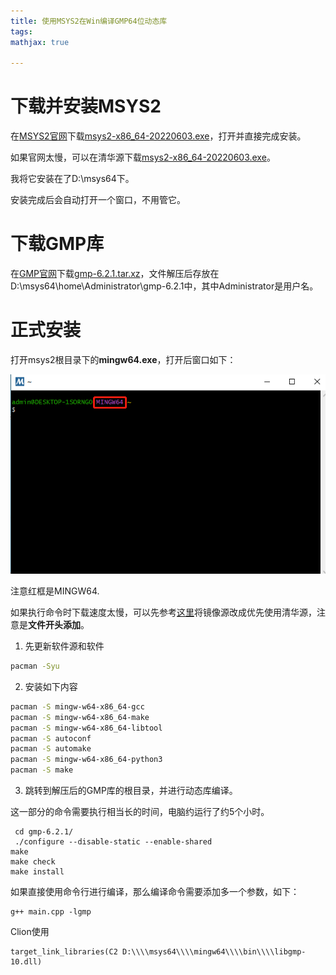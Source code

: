 ```yaml
---
title: 使用MSYS2在Win编译GMP64位动态库
tags:
mathjax: true

---
```


# 下载并安装MSYS2

在[MSYS2官网](https://www.msys2.org/)下载[msys2-x86_64-20220603.exe](https://github.com/msys2/msys2-installer/releases/download/2022-06-03/msys2-x86_64-20220603.exe)，打开并直接完成安装。

如果官网太慢，可以在清华源下载[msys2-x86_64-20220603.exe](https://mirrors.tuna.tsinghua.edu.cn/msys2/distrib/x86_64/msys2-x86_64-20220603.exe)。

我将它安装在了D:\msys64下。

安装完成后会自动打开一个窗口，不用管它。

# 下载GMP库

在[GMP官网](https://gmplib.org/)下载[gmp-6.2.1.tar.xz](https://gmplib.org/download/gmp/gmp-6.2.1.tar.xz)，文件解压后存放在D:\msys64\home\Administrator\gmp-6.2.1中，其中Administrator是用户名。

# 正式安装

打开msys2根目录下的**mingw64.exe**，打开后窗口如下：

![](%E4%BD%BF%E7%94%A8MSYS2%E5%9C%A8Win%E7%BC%96%E8%AF%91GMP64%E4%BD%8D%E5%8A%A8%E6%80%81%E5%BA%93/../使用MSYS2在Win编译GMP64位动态库/p1.png)

注意红框是MINGW64.

如果执行命令时下载速度太慢，可以先参考[这里](https://mirrors.tuna.tsinghua.edu.cn/help/msys2/)将镜像源改成优先使用清华源，注意是**文件开头添加**。

1. 先更新软件源和软件

```bash
pacman -Syu
```

2. 安装如下内容

```bash
pacman -S mingw-w64-x86_64-gcc
pacman -S mingw-w64-x86_64-make
pacman -S mingw-w64-x86_64-libtool
pacman -S autoconf
pacman -S automake
pacman -S mingw-w64-x86_64-python3
pacman -S make
```

3. 跳转到解压后的GMP库的根目录，并进行动态库编译。

这一部分的命令需要执行相当长的时间，电脑约运行了约$5$个小时。
```
 cd gmp-6.2.1/
 ./configure --disable-static --enable-shared
make
make check
make install
```

如果直接使用命令行进行编译，那么编译命令需要添加多一个参数，如下：

```
g++ main.cpp -lgmp
```

Clion使用
```
target_link_libraries(C2 D:\\\\msys64\\\\mingw64\\\\bin\\\\libgmp-10.dll)
```

